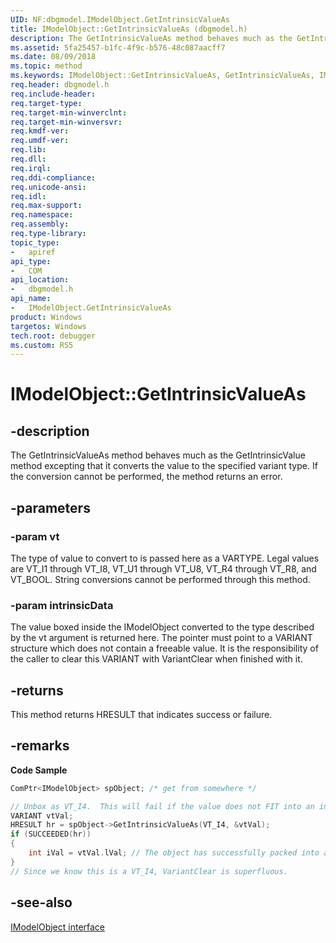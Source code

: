 ```yaml
---
UID: NF:dbgmodel.IModelObject.GetIntrinsicValueAs
title: IModelObject::GetIntrinsicValueAs (dbgmodel.h)
description: The GetIntrinsicValueAs method behaves much as the GetIntrinsicValue method excepting that it converts the value to the specified variant type. 
ms.assetid: 5fa25457-b1fc-4f9c-b576-48c087aacff7
ms.date: 08/09/2018
ms.topic: method
ms.keywords: IModelObject::GetIntrinsicValueAs, GetIntrinsicValueAs, IModelObject.GetIntrinsicValueAs, IModelObject::GetIntrinsicValueAs, IModelObject.GetIntrinsicValueAs
req.header: dbgmodel.h
req.include-header:
req.target-type:
req.target-min-winverclnt:
req.target-min-winversvr:
req.kmdf-ver:
req.umdf-ver:
req.lib:
req.dll:
req.irql: 
req.ddi-compliance:
req.unicode-ansi:
req.idl:
req.max-support:
req.namespace:
req.assembly:
req.type-library: 
topic_type: 
-	apiref
api_type: 
-	COM
api_location: 
-	dbgmodel.h
api_name: 
-	IModelObject.GetIntrinsicValueAs
product: Windows
targetos: Windows
tech.root: debugger
ms.custom: RS5
---
```


# IModelObject::GetIntrinsicValueAs


## -description

The GetIntrinsicValueAs method behaves much as the GetIntrinsicValue method excepting that it converts the value to the specified variant type. If the conversion cannot be performed, the method returns an error. 

## -parameters

### -param vt
The type of value to convert to is passed here as a VARTYPE. Legal values are VT_I1 through VT_I8, VT_U1 through VT_U8, VT_R4 through VT_R8, and VT_BOOL. String conversions cannot be performed through this method.

### -param intrinsicData
The value boxed inside the IModelObject converted to the type described by the vt argument is returned here. The pointer must point to a VARIANT structure which does not contain a freeable value. It is the responsibility of the caller to clear this VARIANT with VariantClear when finished with it.

## -returns
This method returns HRESULT that indicates success or failure.

## -remarks


**Code Sample**

```cpp
ComPtr<IModelObject> spObject; /* get from somewhere */

// Unbox as VT_I4.  This will fail if the value does not FIT into an int (I4):
VARIANT vtVal;
HRESULT hr = spObject->GetIntrinsicValueAs(VT_I4, &vtVal);
if (SUCCEEDED(hr))
{
    int iVal = vtVal.lVal; // The object has successfully packed into an I4 and been unboxed as an int.
}
// Since we know this is a VT_I4, VariantClear is superfluous.
```

## -see-also

[IModelObject interface](nn-dbgmodel-imodelobject.md)
